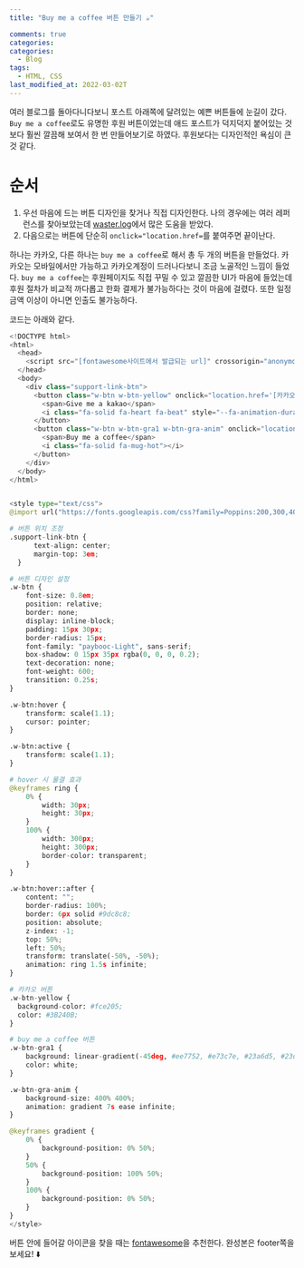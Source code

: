 ```yaml
---
title: "Buy me a coffee 버튼 만들기 ☕️"

comments: true
categories:
categories:
  - Blog
tags:
  - HTML, CSS
last_modified_at: 2022-03-02T
---
```


여러 블로그를 돌아다니다보니 포스트 아래쪽에 달려있는 예쁜 버튼들에 눈길이 갔다. `Buy me a coffee`로도 유명한 후원 버튼이었는데 애드 포스트가 덕지덕지 붙어있는 것보다 훨씬 깔끔해 보여서 한 번 만들어보기로 하였다. 후원보다는 디자인적인 욕심이 큰 것 같다. 

# 순서 
1. 우선 마음에 드는 버튼 디자인을 찾거나 직접 디자인한다. 나의 경우에는 여러 레퍼런스를 찾아보았는데 [waster.log](https://velog.io/@whdnjsdyd111/CSS-버튼-이쁘게-꾸미기)에서 많은 도움을 받았다. 
2. 다음으로는 버튼에 단순히 `onclick="location.href=`를 붙여주면 끝이난다.  

하나는 카카오, 다른 하나는 `buy me a coffee`로 해서 총 두 개의 버튼을 만들었다. 카카오는 모바일에서만 가능하고 카카오계정이 드러나다보니 조금 노골적인 느낌이 들었다. `buy me a coffee`는 후원페이지도 직접 꾸밀 수 있고 깔끔한 UI가 마음에 들었는데 후원 절차가 비교적 까다롭고 한화 결제가 불가능하다는 것이 마음에 걸렸다. 또한 일정 금액 이상이 아니면 인출도 불가능하다.  

코드는 아래와 같다. 
```python
<!DOCTYPE html>
<html>
  <head>
    <script src="[fontawesome사이트에서 발급되는 url]" crossorigin="anonymous"></script>
  </head>
  <body>
    <div class="support-link-btn">
      <button class="w-btn w-btn-yellow" onclick="location.href='[카카오페이 송금 url]'">
        <span>Give me a kakao</span>
        <i class="fa-solid fa-heart fa-beat" style="--fa-animation-duration: 1s;"></i>
      </button>
      <button class="w-btn w-btn-gra1 w-btn-gra-anim" onclick="location.href='[buy me a coffee 후원페이지 url]'">
        <span>Buy me a coffee</span>
        <i class="fa-solid fa-mug-hot"></i>
      </button>
    </div>
  </body>
</html>


<style type="text/css">
@import url("https://fonts.googleapis.com/css?family=Poppins:200,300,400,500,600,700,800,900&display=swap");

# 버튼 위치 조정
.support-link-btn {
      text-align: center;
      margin-top: 3em;
  }

# 버튼 디자인 설정
.w-btn {
    font-size: 0.8em;
    position: relative;
    border: none;
    display: inline-block;
    padding: 15px 30px;
    border-radius: 15px;
    font-family: "paybooc-Light", sans-serif;
    box-shadow: 0 15px 35px rgba(0, 0, 0, 0.2);
    text-decoration: none;
    font-weight: 600;
    transition: 0.25s;
}

.w-btn:hover {
    transform: scale(1.1);
    cursor: pointer;
}

.w-btn:active {
    transform: scale(1.1);
}

# hover 시 물결 효과
@keyframes ring {
    0% {
        width: 30px;
        height: 30px;
    }
    100% {
        width: 300px;
        height: 300px;
        border-color: transparent;
    }
}

.w-btn:hover::after {
    content: "";
    border-radius: 100%;
    border: 6px solid #9dc8c8;
    position: absolute;
    z-index: -1;
    top: 50%;
    left: 50%;
    transform: translate(-50%, -50%);
    animation: ring 1.5s infinite;
}

# 카카오 버튼
.w-btn-yellow {
  background-color: #fce205;
  color: #3B240B;
}

# buy me a coffee 버튼
.w-btn-gra1 {
    background: linear-gradient(-45deg, #ee7752, #e73c7e, #23a6d5, #23d5ab);
    color: white;
}

.w-btn-gra-anim {
    background-size: 400% 400%;
    animation: gradient 7s ease infinite;
}

@keyframes gradient {
    0% {
        background-position: 0% 50%;
    }
    50% {
        background-position: 100% 50%;
    }
    100% {
        background-position: 0% 50%;
    }
}
</style>
```

버튼 안에 들어갈 아이콘을 찾을 때는 [fontawesome](https://fontawesome.com)을 추천한다. 완성본은 footer쪽을 보세요! ⬇️
